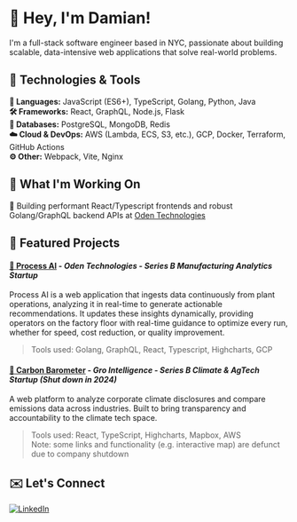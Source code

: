 # 👋 Hey, I'm Damian!

I'm a full-stack software engineer based in NYC, passionate about building scalable, data-intensive web applications that solve real-world problems.

## 🔧 Technologies & Tools

**📝 Languages:** JavaScript (ES6+), TypeScript, Golang, Python, Java  
**🛠️ Frameworks:** React, GraphQL, Node.js, Flask  
**💾 Databases:** PostgreSQL, MongoDB, Redis  
**☁️ Cloud & DevOps:** AWS (Lambda, ECS, S3, etc.), GCP, Docker, Terraform, GitHub Actions  
**⚙️ Other:** Webpack, Vite, Nginx

## 🧠 What I'm Working On

🚀 Building performant React/Typescript frontends and robust Golang/GraphQL backend APIs at [Oden Technologies](https://oden.io)

## 🌟 Featured Projects

#### [🤖 Process AI](https://oden.io/process-ai/#id-demo-block) - *Oden Technologies - Series B Manufacturing Analytics Startup*
Process AI is a web application that ingests data continuously from plant operations, analyzing it in real-time to generate actionable recommendations.
It updates these insights dynamically, providing operators on the factory floor with real-time guidance to optimize every run, whether for speed, cost reduction, or quality improvement.
> Tools used: Golang, GraphQL, React, Typescript, Highcharts, GCP

#### [🌱 Carbon Barometer](https://www.carbonbarometer.com/) - *Gro Intelligence - Series B Climate & AgTech Startup (Shut down in 2024)*
A web platform to analyze corporate climate disclosures and compare emissions data across industries. Built to bring transparency and accountability to the climate tech space.

> Tools used: React, TypeScript, Highcharts, Mapbox, AWS     
> Note: some links and functionality (e.g. interactive map) are defunct due to company shutdown

## ✉️ Let's Connect
[![LinkedIn](https://img.shields.io/badge/LinkedIn-0077B5?style=for-the-badge&logo=linkedin&logoColor=white)](https://linkedin.com/in/lim-damian)
